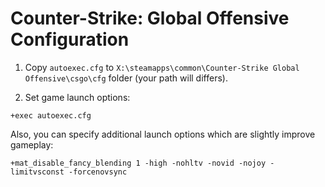 # Counter-Strike: Global Offensive Configuration

1. Copy `autoexec.cfg` to `X:\steamapps\common\Counter-Strike Global Offensive\csgo\cfg` folder (your path will differs).

2. Set game launch options:
```
+exec autoexec.cfg
```

Also, you can specify additional launch options which are slightly improve gameplay:
```
+mat_disable_fancy_blending 1 -high -nohltv -novid -nojoy -limitvsconst -forcenovsync
```
